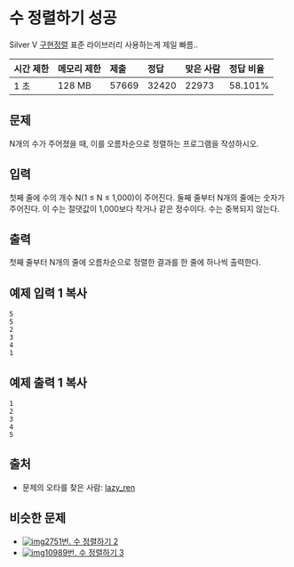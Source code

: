 # 수 정렬하기 성공

Silver V
[구현](https://solved.ac/problems/tags/implementation)[정렬](https://solved.ac/problems/tags/sorting)
표준 라이브러리 사용하는게 제일 빠름..

| 시간 제한 | 메모리 제한 | 제출  | 정답  | 맞은 사람 | 정답 비율 |
| :-------- | :---------- | :---- | :---- | :-------- | :-------- |
| 1 초      | 128 MB      | 57669 | 32420 | 22973     | 58.101%   |

## 문제

N개의 수가 주어졌을 때, 이를 오름차순으로 정렬하는 프로그램을 작성하시오.

## 입력

첫째 줄에 수의 개수 N(1 ≤ N ≤ 1,000)이 주어진다. 둘째 줄부터 N개의 줄에는 숫자가 주어진다. 이 수는 절댓값이 1,000보다 작거나 같은 정수이다. 수는 중복되지 않는다.

## 출력

첫째 줄부터 N개의 줄에 오름차순으로 정렬한 결과를 한 줄에 하나씩 출력한다.

## 예제 입력 1 복사

```
5
5
2
3
4
1
```

## 예제 출력 1 복사

```
1
2
3
4
5
```

## 출처

- 문제의 오타를 찾은 사람: [lazy_ren](https://www.acmicpc.net/user/lazy_ren)

## 비슷한 문제

- [![img](chrome-extension://anenheoccfogllpbpcmbbpcbjpogeehe/svg/6.svg)2751번. 수 정렬하기 2](https://www.acmicpc.net/problem/2751)
- [![img](chrome-extension://anenheoccfogllpbpcmbbpcbjpogeehe/svg/7.svg)10989번. 수 정렬하기 3](https://www.acmicpc.net/problem/10989)